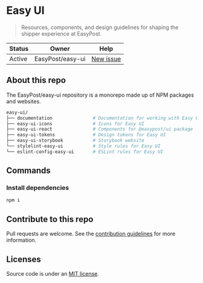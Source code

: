 # Easy UI

> Resources, components, and design guidelines for shaping the shipper experience at EasyPost.

| Status | Owner            | Help                                                        |
| ------ | ---------------- | ----------------------------------------------------------- |
| Active | EasyPost/easy-ui | [New issue](https://github.com/EasyPost/easy-ui/issues/new) |

## About this repo

The EasyPost/easy-ui repository is a monorepo made up of NPM packages and websites.

```sh
easy-ui/
├── documentation               # Documentation for working with Easy UI
├── easy-ui-icons               # Icons for Easy UI
├── easy-ui-react               # Components for @easypost/ui package
├── easy-ui-tokens              # Design tokens for Easy UI
├── easy-ui-storybook           # Storybook website
└── stylelint-easy-ui           # Style rules for Easy UI
└── eslint-config-easy-ui       # ESLint rules for Easy UI
```

## Commands

### Install dependencies

```sh
npm i
```

## Contribute to this repo

Pull requests are welcome. See the [contribution guidelines](https://github.com/EasyPost/.github/blob/main/CONTRIBUTING.md) for more information.

## Licenses

Source code is under an [MIT license](https://github.com/EasyPost/.github/blob/main/LICENSE).
